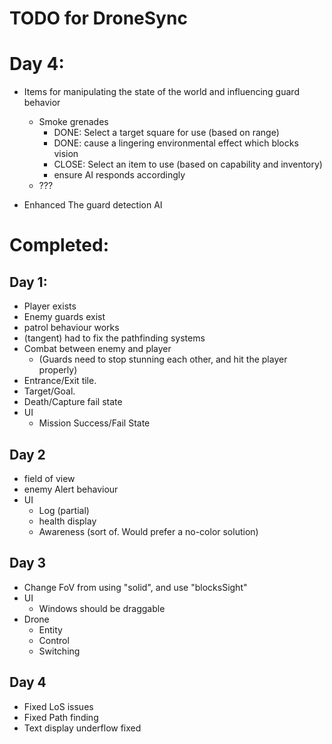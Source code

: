 TODO for DroneSync
===============

# Day 4:

* Items for manipulating the state of the world and influencing guard behavior
  - Smoke grenades
    * DONE: Select a target square for use (based on range)
    * DONE: cause a lingering environmental effect which blocks vision
    * CLOSE: Select an item to use (based on capability and inventory)
    * ensure AI responds accordingly
  - ???

* Enhanced The guard detection AI 


# Completed:
## Day 1:
* Player exists
* Enemy guards exist
* patrol behaviour works
* (tangent) had to fix the pathfinding systems
* Combat between enemy and player 
  - (Guards need to stop stunning each other, and hit the player properly)
* Entrance/Exit tile.
* Target/Goal.
* Death/Capture fail state
* UI
  - Mission Success/Fail State

## Day 2
* field of view
* enemy Alert behaviour
* UI
  - Log (partial)
  - health display
  - Awareness (sort of. Would prefer a no-color solution)

## Day 3
* Change FoV from using "solid", and use "blocksSight"
* UI
  - Windows should be draggable
* Drone
  - Entity
  - Control
  - Switching

## Day 4
* Fixed LoS issues
* Fixed Path finding
* Text display underflow fixed
